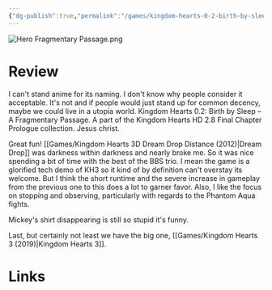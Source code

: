 ```yaml
---
{"dg-publish":true,"permalink":"/games/kingdom-hearts-0-2-birth-by-sleep-a-fragmentary-passage/","tags":["games","streamed"],"created":"2024-10-08","updated":"2024-10-21"}
---
```



![Hero Fragmentary Passage.png](/img/user/Attachments/Hero%20Fragmentary%20Passage.png)

# Review

I can't stand anime for its naming. I don't know why people consider it acceptable. It's not and if people would just stand up for common decency, maybe we could live in a utopia world. Kingdom Hearts 0.2: Birth by Sleep – A Fragmentary Passage. A part of the Kingdom Hearts HD 2.8 Final Chapter Prologue collection. Jesus christ.

Great fun! [[Games/Kingdom Hearts 3D Dream Drop Distance (2012)\|Dream Drop]] was darkness within darkness and nearly broke me. So it was nice spending a bit of time with the best of the BBS trio. I mean the game is a glorified tech demo of KH3 so it kind of by definition can't overstay its welcome. But I think the short runtime and the severe increase in gameplay from the previous one to this does a lot to garner favor. Also, I like the focus on stopping and observing, particularly with regards to the Phantom Aqua fights.

Mickey's shirt disappearing is still so stupid it's funny.

Last, but certainly not least we have the big one, [[Games/Kingdom Hearts 3 (2019)\|Kingdom Hearts 3]].

# Links
